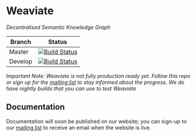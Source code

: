 # Weaviate

_Decentralised Semantic Knowledge Graph_

| Branch | Status        |
| ------ |:-------------:|
Master   | [![Build Status](https://api.travis-ci.org/creativesoftwarefdn/weaviate.svg?branch=master)](https://travis-ci.org/creativesoftwarefdn/weaviate/branches)
Develop  | [![Build Status](https://api.travis-ci.org/creativesoftwarefdn/weaviate.svg?branch=develop)](https://travis-ci.org/creativesoftwarefdn/weaviate/branches)

*Important Note:
Weaviate is not fully production ready yet. Follow this repo or sign up for the [mailing list](http://eepurl.com/bRsMir) to stay informed about the progress. We do have nightly builds that you can use to test Weaviate*

## Documentation

Documentation will soon be published on our website; you can sign-up to our [mailing list](http://eepurl.com/bRsMir)  to receive an email when the website is live.
